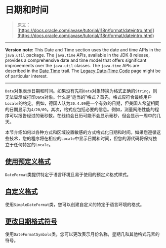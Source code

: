 # 日期和时间

> 原文： [https://docs.oracle.com/javase/tutorial/i18n/format/dateintro.html](https://docs.oracle.com/javase/tutorial/i18n/format/dateintro.html)

* * *

**Version note:** This Date and Time section uses the date and time APIs in the `java.util` package. The `java.time` APIs, available in the JDK 8 release, provides a comprehensive date and time model that offers significant improvements over the `java.util` classes. The `java.time` APIs are described in the [Date Time](../../datetime/index.html) trail. The [Legacy Date-Time Code](../../datetime/iso/legacy.html) page might be of particular interest.

* * *

`Date`对象表示日期和时间。如果没有先将`Date`对象转换为格式正确的`String`，则无法显示或打印`Date`对象。什么是“适当的”格式？首先，格式应符合最终用户`Locale`的约定。例如，德国人认为`20.4.09`是一个有效的日期，但美国人希望相同的日期显示为`4/20/09`。其次，格式应包括必要的信息。例如，测量网络性能的程序可以报告经过的毫秒数。在线约会日历可能不会显示毫秒，但会显示一周中的几天。

本节介绍如何以各种方式和区域设置敏感的方式格式化日期和时间。如果您遵循这些技术，您的程序将在相应的`Locale`中显示日期和时间，但您的源代码将保持独立于任何特定的`Locale`。

## [使用预定义格式](dateFormat.html)

`DateFormat`类提供特定于语言环境且易于使用的预定义格式样式。

## [自定义格式](simpleDateFormat.html)

使用`SimpleDateFormat`类，您可以创建自定义的特定于语言环境的格式。

## [更改日期格式符号](dateFormatSymbols.html)

使用`DateFormatSymbols`类，您可以更改表示月份名称，星期几和其他格式元素的符号。